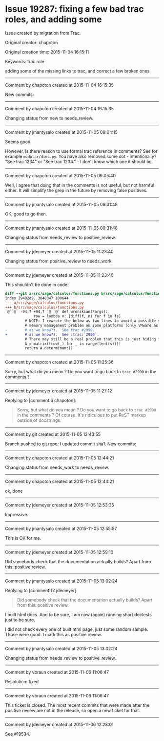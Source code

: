 # Issue 19287: fixing a few bad trac roles, and adding some

Issue created by migration from Trac.

Original creator: chapoton

Original creation time: 2015-11-04 16:15:11

Keywords: trac role

adding some of the missing links to trac, and correct a few broken ones


---

Comment by chapoton created at 2015-11-04 16:15:35

New commits:


---

Comment by chapoton created at 2015-11-04 16:15:35

Changing status from new to needs_review.


---

Comment by jmantysalo created at 2015-11-05 09:04:15

Seems good.

However, is there reason to use formal trac reference in comments? See for example `modular/dims.py`. You have also removed some dot - intentionally? "See trac 1234" or "See trac 1234." - I don't know which one it should be.


---

Comment by chapoton created at 2015-11-05 09:05:40

Well, I agree that doing that in the comments is not useful, but not harmful either. It will simplify the grep in the future by removing false positives.


---

Comment by jmantysalo created at 2015-11-05 09:31:48

OK, good to go then.


---

Comment by jmantysalo created at 2015-11-05 09:31:48

Changing status from needs_review to positive_review.


---

Comment by jdemeyer created at 2015-11-05 11:23:40

Changing status from positive_review to needs_work.


---

Comment by jdemeyer created at 2015-11-05 11:23:40

This shouldn't be done in code:

```diff
diff --git a/src/sage/calculus/functions.py b/src/sage/calculus/functions.py
index 29482d9..3048347 100644
--- a/src/sage/calculus/functions.py
+++ b/src/sage/calculus/functions.py
`@``@` -94,7 +94,7 `@``@` def wronskian(*args):
             row = lambda n: [diff(f, n) for f in fs]
         # NOTE: I rewrote the below as two lines to avoid a possible subtle
         # memory management problem on some platforms (only VMware as far
-        # as we know?).  See trac #2990.
+        # as we know?).  See :trac:`2990`.
         # There may still be a real problem that this is just hiding for now.
         A = matrix([row(_) for _ in range(len(fs))])
         return A.determinant()
```



---

Comment by chapoton created at 2015-11-05 11:25:36

Sorry, but what do you mean ? Do you want to go back to `trac #2990` in the comments ?


---

Comment by jdemeyer created at 2015-11-05 11:27:12

Replying to [comment:6 chapoton]:
> Sorry, but what do you mean ? Do you want to go back to `trac #2990` in the comments ?
Of course. It's ridiculous to put ReST markup outside of docstrings.


---

Comment by git created at 2015-11-05 12:43:55

Branch pushed to git repo; I updated commit sha1. New commits:


---

Comment by chapoton created at 2015-11-05 12:44:21

Changing status from needs_work to needs_review.


---

Comment by chapoton created at 2015-11-05 12:44:21

ok, done


---

Comment by jdemeyer created at 2015-11-05 12:53:35

Impressive.


---

Comment by jmantysalo created at 2015-11-05 12:55:57

This is OK for me.


---

Comment by jdemeyer created at 2015-11-05 12:59:10

Did somebody check that the documentation actually builds? Apart from this: positive review.


---

Comment by jmantysalo created at 2015-11-05 13:02:24

Replying to [comment:12 jdemeyer]:
> Did somebody check that the documentation actually builds? Apart from this: positive review.

I built html docs. And to be sure, I am now (again) running short doctests just to be sure.

I did not check every one of built html page, just some random sample. Those were good. I mark this as positive review.


---

Comment by jmantysalo created at 2015-11-05 13:02:24

Changing status from needs_review to positive_review.


---

Comment by vbraun created at 2015-11-06 11:06:47

Resolution: fixed


---

Comment by vbraun created at 2015-11-06 11:06:47

This ticket is closed. The most recent commits that were made after the positive review are not in the release, so open a new ticket for that.


---

Comment by jdemeyer created at 2015-11-06 12:28:01

See #19534.

